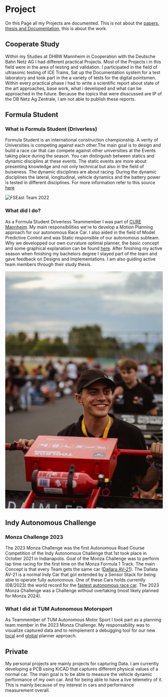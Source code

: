 # **Project**

On this Page all my Projects are documented. This is not about the [papers, thesis and Documentation](https://finnschaefer1901.github.io/pub/Publications), this is about the work.

## Cooperate Study
Within my Studies at DHBW Mannheim in Cooperation with the Deutsche Bahn Netz AG I had different practical Projects. Most of the Projects i in this field were in the area of testing and validation. I participated in the field of ultrasonic testing of ICE Trains, Sat up the Documentation system for a test laboratory and took part in the a variety of tests for the digital pointsmen. Within every practical phase I had to write a scientific report about state of the art approaches, base work, what i developed and what can be approached in the future. Because the topics that were disscussed are IP of the DB Netz Ag Zentrale, I am not able to publish these reports.

## Formula Student

### What is Formula Student (Driverless)
Formula Student is an international construction championship. A verity of Universities is competing against each other.The main goal is to design and build a race car that can compete against other universities at the Events taking place during the season. You can distinguish between statics and dynamic disciplins at these events. The static events are more about presenting knowledge and not only technical but also in the field of buiseness. The dynamic disciplines are about racing. During the dynamic disciplines the lateral, longitudinal, vehicle dynamics and the battery power is tested in different disciplines. For more information refer to this source [here](https://www.formulastudent.de/about/concept/)

![FSEast Team 2022](..\assets\img\FSEast.jpg)

### What did I do?
As a Formula Student Driverless Teammember I was part of [CURE Mannheim](https://curemannheim.de/). My main responsibilities we're to develop a Motion Planning approach for our autonomous Race Car. I also aided in the field of Model Predictive Control and was Static responsible of our autonomous subteam. Why we developped our own curvature optimal planner, the basic concept and some graphical explanation can be found [here](https://finnschaefer1901.github.io/pub/Publications). After finishing my active season when finishing my bachelors degree I stayed part of the team and gave feedback on Designs and Implementations. I am also guiding active team members through their study thesis.

![FSEast 2022](../assets/img/cure.jpg)

## Indy Autonomous Challenge

### Monza Challenge 2023
The 2023 Monza Challenge was the first Autonomous Road Course Competition of the Indy Autonomous Challenge that 1st took place in October 2021 in Indianapolis. Goal of the Monza Challenge was to perform lap time racing for the first time on the Monza Formula 1 Track. The main Concept is that every Team gets the same car ([Dallara AV-21](https://www.indyautonomouschallenge.com/racecar)). The Dallata AV-21 is a normal Indy Car that got extended by a Sensor Stack for being able to operate fully autonomous. One of these Cars holds currently (08/2023) the world record for the [fastest autonomous race car](https://www.youtube.com/watch?v=kzj49NLTlcY). The 2023 Monza Challenge was a Challenge without overtaking (most likely planned for Monza 2024).

### What I did at TUM Autonomous Motorsport
As Teammember of TUM Autonomous Motor Sport I took part as a planning team member in the 2023 Monza Challenge. My responsability was to visualize captured data and to reimplement a debugging tool for our new [local](https://scholar.google.com/citations?view_op=view_citation&hl=en&user=R4wwim0AAAAJ&citation_for_view=R4wwim0AAAAJ:u-x6o8ySG0sC) and [global](https://arxiv.org/abs/2304.10954) planner approach.

## Private
My personal projects are mainly projects for capturing Data. I am currently developing a PCB using KiCAD that captures different physical values of a normal car. The main goal is to be able to measure the vehicle dynamic performance of my own car. And for being able to have a live telemetry of it. This is mainly because of my interest in cars and performance measurement overall. 
